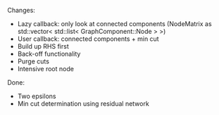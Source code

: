 Changes:

* Lazy callback: only look at connected components (NodeMatrix as std::vector< std::list< GraphComponent::Node > >)
* User callback: connected components + min cut
* Build up RHS first
* Back-off functionality
* Purge cuts
* Intensive root node

Done:

* Two epsilons
* Min cut determination using residual network

